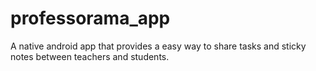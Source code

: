 # professorama_app

A native android app that provides a easy way to share tasks and sticky notes between teachers and students.
